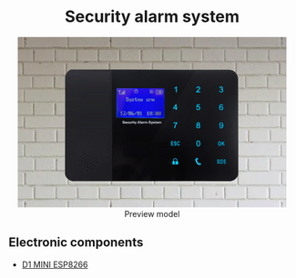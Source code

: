 <h1 align="center">Security alarm system </h1>
<p  align="center"> <img src="2.png" height="300"><br> Preview model
</p>
<p>
  <h2> Electronic components <br></h2>
  <ul>
    <li><a href="https://sl.aliexpress.ru/p?key=L3it3Cv" target="_blank">D1 MINI ESP8266</a></li>
  </ul>
</p>
